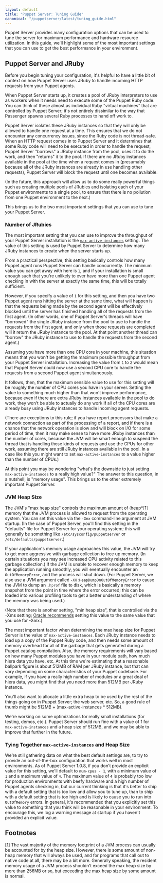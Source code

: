```yaml
---
layout: default
title: "Puppet Server: Tuning Guide"
canonical: "/puppetserver/latest/tuning_guide.html"
---
```


Puppet Server provides many configuration options that can be used to tune the
server for maximum performance and hardware resource utilization.  In this guide,
we'll highlight some of the most important settings that you can use to get
the best performance in your environment.

## Puppet Server and JRuby

Before you begin tuning your configuration, it's helpful to have a little bit
of context on how Puppet Server uses JRuby to handle incoming HTTP requests from
your Puppet agents.

When Puppet Server starts up, it creates a pool of JRuby interpreters to use
as workers when it needs need to execute some of the Puppet Ruby code.  You can think
of these almost as individual Ruby "virtual machines" that are controlled by
Puppet Server; it's not entirely dissimilar to the way that Passenger spawns
several Ruby processes to hand off work to.

Puppet Server isolates these JRuby instances so that they will only be allowed
to handle one request at a time.  This ensures that we do not encounter any
concurrency issues, since the Ruby code is not thread-safe.  When an HTTP request
comes in to Puppet Server and it determines that some Ruby code will need to be
executed in order to handle the request, Puppet Server "borrows" a JRuby instance
from the pool, uses it to do the work, and then "returns" it to the pool.  If
there are no JRuby instances available in the pool at the time when a request
comes in (presumably because all of the JRuby instances are already in use handling
other requests), Puppet Server will block the request until one becomes available.

(In the future, this approach will allow us to do some really powerful things
such as creating multiple pools of JRubies and isolating each of your Puppet
environments to a single pool, to ensure that there is no pollution from one
Puppet environment to the next.)

This brings us to the two most important settings that you can use to tune your
Puppet Server.

### Number of JRubies

The most important setting that you can use to improve the throughput of your
Puppet Server installation is the [`max-active-instances`](./configuration.html#puppetserver_conf)
setting.  The value of this setting is used by Puppet Server to determine how
many JRuby instances to create when the server starts up.

From a practical perspective, this setting basically controls how many Puppet
agent runs Puppet Server can handle concurrently.  The minimum value you can
get away with here is `1`, and if your installation is small enough such that
you're unlikely to ever have more than one Puppet agent checking in with the
server at exactly the same time, this will be totally sufficient.

However, if you specify a value of `1` for this setting, and then you have two
Puppet agent runs hitting the server at the same time, what will happen is that
the requests being made by the second agent will be effectively blocked until
the server has finished handling all of the requests from the first agent.
(In other words, one of Puppet Server's threads will have "borrowed" the single
JRuby instance from the pool to use to handle the requests from the first agent,
and only when those requests are completed will it return the JRuby instance
to the pool.  At that point another thread can "borrow" the JRuby instance to
use to handle the requests from the second agent.)

Assuming you have more than one CPU core in your machine, this situation means
that you won't be getting the maximum possible throughput from your Puppet Server
installation.  Increasing the value from `1` to `2` would mean that Puppet Server
could now use a second CPU core to handle the requests from a second Puppet agent
simultaneously.

It follows, then, that the maximum sensible value to use for this setting will
be roughly the number of CPU cores you have in your server.  Setting the value
to something much higher than that won't improve performance, because even if there
are extra JRuby instances available in the pool to do work, they won't be able
to actually do any work if all of the CPU cores are already busy using JRuby
instances to handle incoming agent requests.

(There are exceptions to this rule; if you have report processors that make
a network connection as part of the processing of a report, and if there is a chance
that the network operation is slow and will block on I/O for some period of time,
then it may make sense to have more JRuby instances than the number of cores,
because the JVM will be smart enough to suspend the thread that is handling those
kinds of requests and use the CPUs for other work, assuming there are still JRuby
instances available in the pool.  In a case like this you might want to set
`max-active-instances` to a value higher than the number of CPUs.)

At this point you may be wondering "what's the downside to just setting
`max-active-instances` to a really high value?"  The answer to this question, in
a nutshell, is "memory usage".  This brings us to the other extremely important
Puppet Server.

### JVM Heap Size

The JVM's "max heap size" controls the maximum amount of (heap*[[1]](#footnotes)
memory that the JVM process is allowed to request from the operating system.  You
can set this value via the `-Xmx` command-line argument at JVM startup.  (In the
case of Puppet Server, you'll find this setting in the "defaults" file for Puppet
Server for your operating system; this will generally be something like
`/etc/sysconfig/puppetserver` or `/etc/defaults/puppetserver`.)

If your application's memory usage approaches this value, the JVM will try to
get more aggressive with garbage collection to free up memory.  (In certain
situations you may see increased CPU activity related to this garbage collection.)
If the JVM is unable to recover enough memory to keep the application running
smoothly, you will eventually encounter an `OutOfMemoryError`, and the process
will shut down.  (For Puppet Server, we also use a JVM argument called
`-XX:HeapDumpOnOutOfMemoryError` to cause the JVM to dump an `.hprof` file to
disk, which is basically a memory snapshot from the point in time where the
error occurred; this can be loaded into various profiling tools to get a better
understanding of where the memory was being used.)

(Note that there is another setting, "min heap size", that is controlled via
the -Xms setting; [Oracle recommends](http://www.oracle.com/technetwork/java/gc-tuning-5-138395.html#0.0.0.%20Total%20Heap|outline)
setting this value to the same value that you use for -Xmx.)

The most important factor when determining the max heap size for Puppet Server
is the value of `max-active-instances`.  Each JRuby instance needs to load up
a copy of the Puppet Ruby code, and then needs some amount of memory overhead
for all of the garbage that gets generated during a Puppet catalog compilation.
Also, the memory requirements will vary based on how many Puppet modules you
have in your module path, how much hiera data you have, etc.  At this time we're
estimating that a reasonable ballpark figure is about 512MB of RAM per JRuby
instance, but that can vary depending on some characteristics of your Puppet
codebase.  For example, if you have a really high number of modules or a great
deal of hiera data, you might find that you need more than 512MB per JRuby
instance.

You'll also want to allocate a little extra heap to be used by the rest of the
things going on in Puppet Server; the web server, etc.  So, a good rule of thumb
might be 512MB + (max-active-instances * 512MB).

We're working on some optimizations for really small installations (for testing,
demos, etc.).  Puppet Server should run fine with a value of 1 for
`max-active-instances` and a heap size of 512MB, and we may be able to improve
that further in the future.

### Tying Together `max-active-instances` and Heap Size

We're still gathering data on what the best default settings are, to try to provide
an out-of-the-box configuration that works well in most environments.  As of
Puppet Server 1.0.8, if you don't provide an explicit value for this setting,
we'll default to `num-cpus - 1`, with a minimum value of `1` and a maximum value of
`4`.  The maximum value of `4` is probably too low for production environments
with beefy hardware and a high number of Puppet agents checking in, but our
current thinking is that it's better to ship with a default setting that is too
low and allow you to tune up, than to ship with a default setting that is too
high and is likely to cause you to run into `OutOfMemory` errors.  In general,
it's recommended that you explicitly set this value to something that you think
will be reasonable in your environment.  To encourage this, we log a warning
message at startup if you haven't provided an explicit value.

## Footnotes

[1] The vast majority of the memory footprint of a JVM process can usually be
    accounted for by the heap size.  However, there is some amount of non-heap
    memory that will always be used, and for programs that call out to native
    code at all, there may be a bit more.  Generally speaking, the resident
    memory usage of a JVM process shouldn't exceed the max heap size by more
    than 256MB or so, but exceeding the max heap size by some amount is normal.
